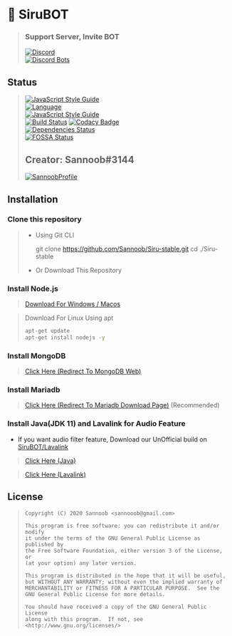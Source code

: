 # 📃 SiruBOT

> ### Support Server, Invite BOT
>
> [![Discord](https://discordapp.com/api/guilds/562920560955228176/embed.png?style=banner2)](https://discord.gg/invite/463PGcC)<br>
> [![Discord Bots](https://top.gg/api/widget/426722888293548032.svg)](https://top.gg/bot/426722888293548032)

## Status

> [![JavaScript Style Guide](https://cdn.rawgit.com/standard/standard/master/badge.svg)](https://github.com/standard/standard)  
> [![Language](https://img.shields.io/badge/language-Javascript,%20Node.js-brightgreen)](https://nodejs.org)  
> [![JavaScript Style Guide](https://img.shields.io/badge/code_style-standard-brightgreen.svg)](https://standardjs.com)  
> [![Build Status](https://travis-ci.org/sannoob/Siru-stable.svg?branch=master)](https://travis-ci.org/sannoob/Siru-stable)
> [![Codacy Badge](https://app.codacy.com/project/badge/Grade/2cdd776e20b043eabaacbf321d63cad7)](https://www.codacy.com/manual/cotwo0139/Siru-stable?utm_source=github.com&utm_medium=referral&utm_content=sannoob/Siru-stable&utm_campaign=Badge_Grade)  
> [![Dependencies Status](https://david-dm.org/sannoob/Siru-stable.svg)](https://github.com/sannoob/Siru-stable)  
> [![FOSSA Status](https://app.fossa.com/api/projects/git%2Bgithub.com%2Fsannoob%2FSiru-stable.svg?type=large)](https://app.fossa.com/projects/git%2Bgithub.com%2Fsannoob%2FSiru-stable?ref=badge_large)
>
> ## Creator: Sannoob#3144
>
> [![SannoobProfile](https://chinobot.ga/author_profile.png)](https://sannoob.cf)

## Installation

### Clone this repository

> -   Using Git CLI
>
>
>     git clone https://github.com/Sannoob/Siru-stable.git
>     cd ./Siru-stable
>
> -   Or Download This Repository

### Install Node.js

> [Download For Windows / Macos](https://nodejs.org/en/download/)

> Download For Linux Using apt
>
> ```bash
> apt-get update
> apt-get install nodejs -y
> ```

### Install MongoDB

> [Click Here (Redirect To MongoDB Web)](https://docs.mongodb.com/manual/installation/#mongodb-community-edition-installation-tutorials)

### Install Mariadb

> [Click Here (Redirect To Mariadb Download Page)](https://mariadb.org/download/) (Recommended)

### Install Java(JDK 11) and Lavalink for Audio Feature

-   If you want audio filter feature, Download our UnOfficial build on [SiruBOT/Lavalink](https://github.com/SiruBOT/Lavalink)

> [Click Here (Java)](https://www.oracle.com/java/technologies/javase-downloads.html)

> [Click Here (Lavalink)](https://github.com/Frederikam/Lavalink/blob/master/README.md)

## License

>     Copyright (C) 2020 Sannoob <sannooob@gmail.com>
>
>     This program is free software: you can redistribute it and/or modify
>     it under the terms of the GNU General Public License as published by
>     the Free Software Foundation, either version 3 of the License, or
>     (at your option) any later version.
>
>     This program is distributed in the hope that it will be useful,
>     but WITHOUT ANY WARRANTY; without even the implied warranty of
>     MERCHANTABILITY or FITNESS FOR A PARTICULAR PURPOSE.  See the
>     GNU General Public License for more details.
>
>     You should have received a copy of the GNU General Public License
>     along with this program.  If not, see <http://www.gnu.org/licenses/>
